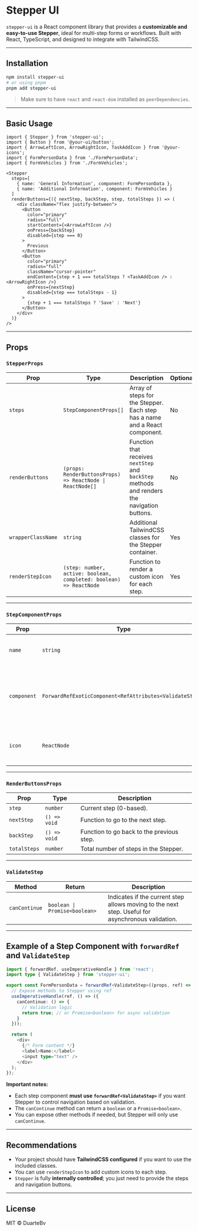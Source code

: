 # Stepper UI

`stepper-ui` is a React component library that provides a **customizable and easy-to-use Stepper**, ideal for multi-step forms or workflows. Built with React, TypeScript, and designed to integrate with TailwindCSS.

---

## Installation

```bash
npm install stepper-ui
# or using pnpm
pnpm add stepper-ui
```

> Make sure to have `react` and `react-dom` installed as `peerDependencies`.

---

## Basic Usage

```tsx
import { Stepper } from 'stepper-ui';
import { Button } from '@your-ui/button';
import { ArrowLeftIcon, ArrowRightIcon, TaskAddIcon } from '@your-icons';
import { FormPersonData } from './FormPersonData';
import { FormVehicles } from './FormVehicles';

<Stepper
  steps=[
    { name: 'General Information', component: FormPersonData },
    { name: 'Additional Information', component: FormVehicles }
  ]
  renderButtons={({ nextStep, backStep, step, totalSteps }) => (
    <div className="flex justify-between">
      <Button
        color="primary"
        radius="full"
        startContent={<ArrowLeftIcon />}
        onPress={backStep}
        disabled={step === 0}
      >
        Previous
      </Button>
      <Button
        color="primary"
        radius="full"
        className="cursor-pointer"
        endContent={step + 1 === totalSteps ? <TaskAddIcon /> : <ArrowRightIcon />}
        onPress={nextStep}
        disabled={step === totalSteps - 1}
      >
        {step + 1 === totalSteps ? 'Save' : 'Next'}
      </Button>
    </div>
  )}
/>
```

---

## Props

### `StepperProps`

| Prop | Type | Description | Optional |
|------|------|-------------|----------|
| `steps` | `StepComponentProps[]` | Array of steps for the Stepper. Each step has a name and a React component. | No |
| `renderButtons` | `(props: RenderButtonsProps) => ReactNode \| ReactNode[]` | Function that receives `nextStep` and `backStep` methods and renders the navigation buttons. | No |
| `wrapperClassName` | `string` | Additional TailwindCSS classes for the Stepper container. | Yes |
| `renderStepIcon` | `(step: number, active: boolean, completed: boolean) => ReactNode` | Function to render a custom icon for each step. | Yes |

---

### `StepComponentProps`

| Prop | Type | Description | Optional |
|------|------|-------------|----------|
| `name` | `string` | Name of the step displayed in the Stepper. | No |
| `component` | `ForwardRefExoticComponent<RefAttributes<ValidateStep>>` | React component for the step. Must implement `ValidateStep` if validation is needed. | No |
| `icon` | `ReactNode` | Optional icon displayed next to the step name. | Yes |

---

### `RenderButtonsProps`

| Prop | Type | Description |
|------|------|-------------|
| `step` | `number` | Current step (0-based). |
| `nextStep` | `() => void` | Function to go to the next step. |
| `backStep` | `() => void` | Function to go back to the previous step. |
| `totalSteps` | `number` | Total number of steps in the Stepper. |

---

### `ValidateStep`

| Method | Return | Description |
|--------|--------|-------------|
| `canContinue` | `boolean \| Promise<boolean>` | Indicates if the current step allows moving to the next step. Useful for asynchronous validation. |

---

## Example of a Step Component with `forwardRef` and `ValidateStep`

```ts
import { forwardRef, useImperativeHandle } from 'react';
import type { ValidateStep } from 'stepper-ui';

export const FormPersonData = forwardRef<ValidateStep>((props, ref) => {
  // Expose methods to Stepper using ref
  useImperativeHandle(ref, () => ({
    canContinue: () => {
      // Validation logic
      return true; // or Promise<boolean> for async validation
    }
  }));

  return (
    <div>
      {/* Form content */}
      <label>Name:</label>
      <input type="text" />
    </div>
  );
});
```

**Important notes:**

- Each step component **must use `forwardRef<ValidateStep>`** if you want Stepper to control navigation based on validation.
- The `canContinue` method can return a `boolean` or a `Promise<boolean>`.
- You can expose other methods if needed, but Stepper will only use `canContinue`.

---

## Recommendations

- Your project should have **TailwindCSS configured** if you want to use the included classes.
- You can use `renderStepIcon` to add custom icons to each step.
- `Stepper` is fully **internally controlled**; you just need to provide the steps and navigation buttons.

---

## License

MIT © DuarteBv

